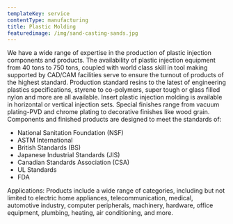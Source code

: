 ```yaml
---
templateKey: service
contentType: manufacturing
title: Plastic Molding
featuredimage: /img/sand-casting-sands.jpg
---
```


We have a wide range of expertise in the production of plastic injection components and products. The availability of plastic injection equipment from 40 tons to 750 tons, coupled with world class skill in tool making supported by CAD/CAM facilities serve to ensure the turnout of products of the highest standard. Production standard resins to the latest of engineering plastics specifications, styrene to co-polymers, super tough or glass filled nylon and more are all available.  Insert plastic injection molding is available in horizontal or vertical injection sets. Special finishes range from vacuum plating-PVD and chrome plating to decorative finishes like wood grain. Components and finished products are designed to meet the standards of:  

* National Sanitation Foundation (NSF)
* ASTM International
* British Standards (BS)
* Japanese Industrial Standards (JIS)
* Canadian Standards Association (CSA)
* UL Standards
* FDA

Applications: Products include a wide range of categories, including but not limited to electric home appliances, telecommunication, medical, automotive industry, computer peripherals, machinery, hardware, office equipment, plumbing, heating, air conditioning, and more.


